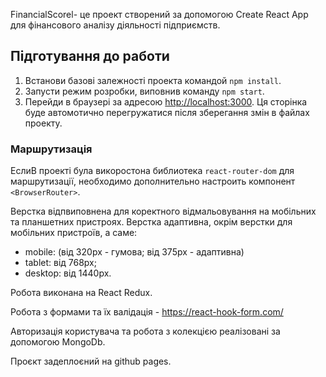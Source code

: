 FinancialScorel- це проект створений за допомогою Create React App для фінансового аналізу діяльності підприємств.

## Підготування до работи

1. Встанови базові залежності проекта командой `npm install`.
2. Запусти режим розробки, виповнив команду `npm start`.
3. Перейди в браузері за адресою [http://localhost:3000](http://localhost:3000).
   Ця сторінка буде автомотично перегружатися після зберегання змін в файлах проекту.

### Маршрутизація

ЕслиВ проекті була викоростона библиотека `react-router-dom` для маршрутизації,
необходимо дополнительно настроить компонент `<BrowserRouter>`.


Верстка відпвиповнена для коректного відмальовування на мобільних та планшетних пристроях.
Верстка адаптивна, окрім верстки для мобільних пристроїв, а саме:
- mobile: (від 320рх - гумова; від 375px - адаптивна)
- tablet: від 768px;
- desktop: від 1440px.

Робота виконана на React Redux.

Робота з формами та їх валідація - https://react-hook-form.com/ 

Авторизація користувача та робота з колекцією реалізовані за допомогою MongoDb.

Проєкт задеплоєний на github pages.